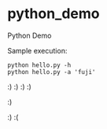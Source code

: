 # python_demo
Python Demo

Sample execution:
```
python hello.py -h
python hello.py -a 'fuji'
```

:) :) :) :)

:)

:) :(

